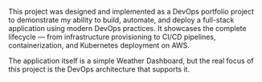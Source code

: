 This project was designed and implemented as a DevOps portfolio project to demonstrate my ability to build, automate, and deploy a full-stack application using modern DevOps practices.
It showcases the complete lifecycle — from infrastructure provisioning to CI/CD pipelines, containerization, and Kubernetes deployment on AWS.

The application itself is a simple Weather Dashboard, but the real focus of this project is the DevOps architecture that supports it.